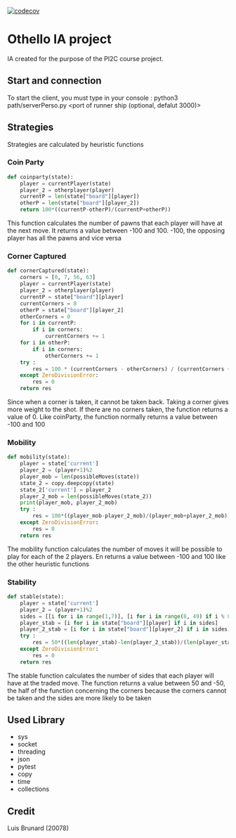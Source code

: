 [![codecov](https://codecov.io/gh/lBrunard/Othello-IA/branch/main_2/graph/badge.svg?token=AOSGH6LWGD)](https://codecov.io/gh/lBrunard/Othello-IA)

# Othello IA project

IA created for the purpose of the PI2C course project.

## Start and connection

To start the client, you must type in your console : python3 path/serverPerso.py <Adress of runnership> <port of runner ship (optional, defalut 3000)>


## Strategies 
Strategies are calculated by heuristic functions
### Coin Party

```py
def coinparty(state):
    player = currentPlayer(state)
    player_2 = otherplayer(player)
    currentP = len(state["board"][player])
    otherP = len(state["board"][player_2])
    return 100*((currentP-otherP)/(currentP+otherP))
```
This function calculates the number of pawns that each player will have at the next move. It returns a value between -100 and 100. -100, the opposing player has all the pawns and vice versa

### Corner Captured
```py
def cornerCaptured(state):
    corners = [0, 7, 56, 63]
    player = currentPlayer(state)
    player_2 = otherplayer(player)
    currentP = state["board"][player]
    currentCorners = 0
    otherP = state["board"][player_2]
    otherCorners = 0
    for i in currentP:
        if i in corners:
            currentCorners += 1
    for i in otherP:
        if i in corners:
            otherCorners += 1
    try : 
        res = 100 * (currentCorners - otherCorners) / (currentCorners + otherCorners)
    except ZeroDivisionError:
        res = 0
    return res
```
Since when a corner is taken, it cannot be taken back. Taking a corner gives more weight to the shot.
If there are no corners taken, the function returns a value of 0.
Like coinParty, the function normally returns a value between -100 and 100
### Mobility
```py
def mobility(state):
    player = state['current']
    player_2 = (player+1)%2
    player_mob = len(possibleMoves(state))
    state_2 = copy.deepcopy(state)
    state_2['current'] = player_2
    player_2_mob = len(possibleMoves(state_2))
    print(player_mob, player_2_mob)
    try : 
        res = 100*((player_mob-player_2_mob)/(player_mob+player_2_mob))
    except ZeroDivisionError:
        res = 0
    return res
```
The mobility function calculates the number of moves it will be possible to play for each of the 2 players. En returns a value between -100 and 100 like the other heuristic functions

### Stability
```py
def stable(state):
    player = state['current']
    player_2 = (player+1)%2
    sides = [[i for i in range(1,7)], [i for i in range(8, 49) if i % 8 == 0], [i for i in range(57, 63)], [15,23,31,39,47,55]]
    player_stab = [i for i in state["board"][player] if i in sides]
    player_2_stab = [i for i in state["board"][player_2] if i in sides]
    try :
        res = 50*((len(player_stab)-len(player_2_stab))/(len(player_stab)+len(player_2_stab)))
    except ZeroDivisionError:
        res = 0
    return res
```
The stable function calculates the number of sides that each player will have at the traded move. The function returns a value between 50 and -50, the half of the function concerning the corners because the corners cannot be taken and the sides are more likely to be taken

## Used Library
- sys
- socket
- threading
- json
- pytest
- copy
- time 
- collections


## Credit
Luis Brunard (20078)